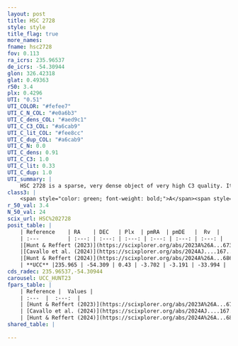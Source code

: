 ```yaml
---
layout: post
title: HSC 2728
style: style
title_flag: true
more_names: 
fname: hsc2728
fov: 0.113
ra_icrs: 235.96537
de_icrs: -54.30944
glon: 326.42318
glat: 0.49363
r50: 3.4
plx: 0.4296
UTI: "0.51"
UTI_COLOR: "#fefee7"
UTI_C_N_COL: "#e0a6b3"
UTI_C_dens_COL: "#aed9c1"
UTI_C_C3_COL: "#a6cab9"
UTI_C_lit_COL: "#fee8cc"
UTI_C_dup_COL: "#a6cab9"
UTI_C_N: 0.0
UTI_C_dens: 0.91
UTI_C_C3: 1.0
UTI_C_lit: 0.33
UTI_C_dup: 1.0
UTI_summary: |
    HSC 2728 is a sparse, very dense object of very high C3 quality. It was recently reported in the literature.<br><br><span style="color: #99180f; font-weight: bold;">Warning: </span>contains less than 25 stars with <i>P>0.5</i> estimated.
class3: |
    <span style="color: green; font-weight: bold;">A</span><span style="color: green; font-weight: bold;">A</span>
r_50_val: 3.4
N_50_val: 24
scix_url: HSC%202728
posit_table: |
    | Reference    | RA    | DEC   | Plx  | pmRA  | pmDE   |  Rv  |
    | :---         | :---: | :---: | :---: | :---: | :---: | :---: |
    |[Hunt & Reffert (2023)](https://scixplorer.org/abs/2023A%26A...673A.114H) | 235.959 | -54.31 | 0.435 | -3.686 | -3.171 | -30.476 |
    |[Cavallo et al. (2024)](https://scixplorer.org/abs/2024AJ....167...12C) | 235.971 | -54.324 | 0.435 | -- | -- | -- |
    |[Hunt & Reffert (2024)](https://scixplorer.org/abs/2024A%26A...686A..42H) | 235.959 | -54.31 | 0.435 | -3.686 | -3.171 | -30.476 |
    | **UCC** |235.965 | -54.309 | 0.43 | -3.702 | -3.191 | -33.994 | 
cds_radec: 235.96537,-54.30944
carousel: UCC_HUNT23
fpars_table: |
    | Reference |  Values |
    | :---  |  :---:  |
    | [Hunt & Reffert (2023)](https://scixplorer.org/abs/2023A%26A...673A.114H) | `AV50=4.262, diffAV50=2.374, MOD50=11.629, logAge50=7.803` |
    | [Cavallo et al. (2024)](https://scixplorer.org/abs/2024AJ....167...12C) | `AV50=4.18, dMod50=11.33, logAge50=8.05, [Fe/H]50=0.06` |
    | [Hunt & Reffert (2024)](https://scixplorer.org/abs/2024A%26A...686A..42H) | `MassJ=285.858` |
shared_table: |
    
---
```

